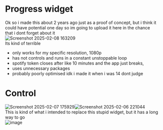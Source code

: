 # Progress widget
Ok so i made this about 2 years ago just as a proof of concept, but i think it could have potential one day so im going to upload it here in the chance that i dont forget about it  
![Screenshot 2025-02-08 163209](https://github.com/user-attachments/assets/567df1d4-8790-4d14-9d55-08ac127e7f8c)  
Its kind of terrible
- only works for my specific resolution, 1080p
- has not controls and runs in a constant unstoppable loop
- spotify token closes after like 10 minutes and the app just breaks,
- uses unnecessary packages
- probably poorly optimised idk i made it when i was 14 dont judge 

# Control
![Screenshot 2025-02-07 175929](https://github.com/user-attachments/assets/e95db21f-7ccf-4148-abf1-8a8d4cc054b8)![Screenshot 2025-02-06 221044](https://github.com/user-attachments/assets/1f810bb3-4209-4680-9e7b-9877ec442796)  
This is kind of what i intended to replace this stupid widget, but it has a long way to go   
![image](https://github.com/user-attachments/assets/22247311-021d-4bd5-81a6-2a1f69767e00)
